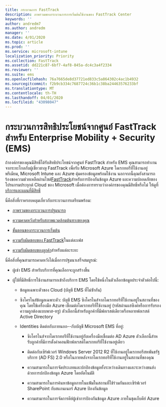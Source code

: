 ```yaml
---
title: กระบวนการ FastTrack
description: ภาพรวมของกระบวนการการเริ่มต้นใช้งานของ FastTrack Center
keywords: ''
author: andredm7
ms.author: andredm
manager: ''
ms.date: 4/01/2020
ms.topic: article
ms.prod: ''
ms.service: microsoft-intune
localization_priority: Priority
ms.collection: FastTrack
ms.assetid: dd221c87-6bf7-4af8-845a-dc4c3a4f2334
ms.reviewer: ''
ms.suite: ems
ms.openlocfilehash: 76a7665de8d37721ed833c5a864302c4ac1b4932
ms.sourcegitcommit: f2b9cb334c7687724c36b1c38ba24463576233bf
ms.translationtype: MT
ms.contentlocale: th-TH
ms.lasthandoff: 04/01/2020
ms.locfileid: "43098047"
---
```

# <a name="fasttrack-center-benefit-process-for-enterprise-mobility--security-ems"></a>กระบวนการสิทธิประโยชน์จากศูนย์ FastTrack สำหรับ Enterprise Mobility + Security (EMS)
ถ้าองค์กรของคุณมีสิทธิ์ได้รับสิทธิประโยชน์จากศูนย์ FastTrack สําหรับ EMS คุณสามารถทํางานจากระยะไกลกับผู้เชี่ยวชาญ FastTrack เพื่อรับ Microsoft Azure ไดเรกทอรีที่ใช้งานอยู่พรีเมียม, Microsoft Intune และ Azure คุ้มครองข้อมูลพร้อมใช้งาน นอกจากนี้คุณยังสามารถร้องขอความช่วยเหลือผ่านไซต์[FastTrack](https://www.microsoft.com/fasttrack/microsoft-365/ems)สําหรับการป้องกันข้อมูล Azure และความปลอดภัยของโปรแกรมประยุกต์ Cloud ของ Microsoft เมื่อต้องการทราบว่าองค์กรของคุณมีสิทธิ์หรือไม่ ให้ดูที่[บริการและแผนที่มีสิทธิ์](M365-eligible-services-and-plans.md)


นี่คือสิ่งที่เราครอบคลุมเกี่ยวกับกระบวนการเตรียมพร้อม:

-   [ภาพรวมของกระบวนการปฐมนารถ](EMS-fasttrack-benefit-overview.md)

-   [ความคาดหวังสําหรับสภาพแวดล้อมต้นทางของคุณ](EMS-source-environment-expectations.md)

-   [ขั้นตอนของกระบวนการเริ่มต้น](EMS-onboarding-phases.md)

-   [ความรับผิดชอบของ FastTrack](EMS-fasttrack-responsibilities.md)ในแต่ละเฟส

-   [ความรับผิดชอบของลูกค้า](EMS-your-responsibilities.md)สําหรับแต่ละระยะ

นี่คือสิ่งที่คุณสามารถคาดหวังได้เมื่อการปฐมนาเสร็จสมบูรณ์:

-   ผู้เช่า EMS สําหรับบริการที่คุณเลือกจะถูกสร้างขึ้น

-   ผู้ใช้ที่มีสิทธิ์การใช้งานสามารถเข้าถึงบริการ EMS โดยใช้หนึ่งในตัวเลือกข้อมูลประจําตัวต่อไปนี้:

    -   ข้อมูลเฉพาะตัวของ Cloud (บัญชี EMS ที่ไม่ซ้ํากัน)

    -   ซิงโครไนส์ข้อมูลเฉพาะตัว: บัญชี EMS ซิงโครไนส์จากไดเรกทอรีที่ใช้งานอยู่ในสถานที่ของคุณ โดยใช้เครื่องมือ Azure เชื่อมต่อไดเรกทอรีที่ใช้งานอยู่ (รหัสผ่านแฮซิงค์หรือการรับรองความถูกต้องแบบพาส-ทรู) ตัวเลือกนี้สําหรับลูกค้าที่มีฟอเรสต์เดียวหรือหลายฟอเรสต์ Active Directory

    -   Identities ติดต่อกับภายนอก--กับบัญชี Microsoft EMS ที่อยู่:

        -   ซิงโครไนส์จากไดเรกทอรีที่ใช้งานอยู่กับเครื่องมือเชื่อมต่อ AD Azure ตัวเลือกนี้สําหรับลูกค้าที่มีการตั้งค่าคอนฟิกฟอเรสต์ไดเรกทอรีที่ใช้งานอยู่เดียว

        -   ติดต่อกับเซิร์ฟเวอร์ Windows Server 2012 R2 ที่ใช้งานอยู่ไดเรกทอรีสหพันธรัฐบริการ (AD FS) 2.0 หรือในภายหลังจากไดเรกทอรีที่ใช้งานอยู่ในสถานที่ของคุณ

        -   ความสามารถในการจัดประเภทและปกป้องข้อมูลทั้งระหว่างเดินทางและระหว่างขนส่งด้วยการปกป้องข้อมูล Azure โดยอัตโนมัติ 

        -   ความสามารถในการค้นหาข้อมูลภายในแฟ้มในสถานที่ใช้ร่วมกันและเซิร์ฟเวอร์ SharePoint กับสแกนเนอร์ Azure ป้องกันข้อมูล 

        -   ความสามารถในการจัดการคีย์ผู้เช่าการป้องกันข้อมูล Azure ภายในชุดเก็บคีย์ Azure 

